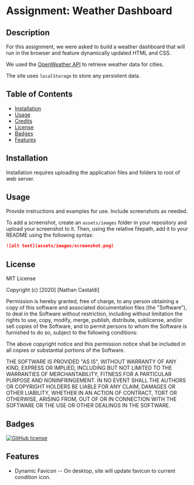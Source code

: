 # Assignment: Weather Dashboard
## Description 

For this assignment, we were asked to build a weather dashboard that will run in the browser and feature dynamically updated HTML and CSS.

We used the [OpenWeather API](https://openweathermap.org/api) to retrieve weather data for cities.

The site uses `localStorage` to store any persistent data.

## Table of Contents

* [Installation](#installation)
* [Usage](#usage)
* [Credits](#credits)
* [License](#license)
* [Badges](#badges)
* [Features](#features)

## Installation

Installation requires uploading the application files and folders to root of web server.
## Usage 

Provide instructions and examples for use. Include screenshots as needed. 

To add a screenshot, create an `assets/images` folder in your repository and upload your screenshot to it. Then, using the relative filepath, add it to your README using the following syntax:

```md
![alt text](assets/images/screenshot.png)
```

## License

MIT License

Copyright (c) [2020] [Nathan Castaldi]

Permission is hereby granted, free of charge, to any person obtaining a copy
of this software and associated documentation files (the "Software"), to deal
in the Software without restriction, including without limitation the rights
to use, copy, modify, merge, publish, distribute, sublicense, and/or sell
copies of the Software, and to permit persons to whom the Software is
furnished to do so, subject to the following conditions:

The above copyright notice and this permission notice shall be included in all
copies or substantial portions of the Software.

THE SOFTWARE IS PROVIDED "AS IS", WITHOUT WARRANTY OF ANY KIND, EXPRESS OR
IMPLIED, INCLUDING BUT NOT LIMITED TO THE WARRANTIES OF MERCHANTABILITY,
FITNESS FOR A PARTICULAR PURPOSE AND NONINFRINGEMENT. IN NO EVENT SHALL THE
AUTHORS OR COPYRIGHT HOLDERS BE LIABLE FOR ANY CLAIM, DAMAGES OR OTHER
LIABILITY, WHETHER IN AN ACTION OF CONTRACT, TORT OR OTHERWISE, ARISING FROM,
OUT OF OR IN CONNECTION WITH THE SOFTWARE OR THE USE OR OTHER DEALINGS IN THE
SOFTWARE.
## Badges

[![GitHub license](https://img.shields.io/github/license/ncastaldi/hw6-weather_dashboard?style=for-the-badge)](https://github.com/ncastaldi/hw6-weather_dashboard/blob/main/license.txt)

## Features

* Dynamic Favicon -- On desktop, site will update favicon to current condition icon.
